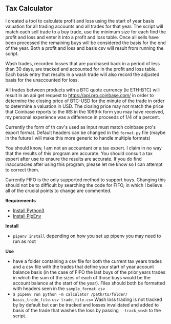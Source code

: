 ## Tax Calculator

I created a tool to calculate profit and loss using the start of year basis valuation for all trading accounts and all trades for that year. The script will match each sell trade to a buy trade, use the minimum size for each find the profit and loss and enter it into a profit and loss table. Once all sells have been processed the remaining buys will be considered the basis for the end of the year. Both a profit and loss and basis csv will result from running the script.
    
Wash trades, recorded losses that are purchased back in a period of less than 30 days, are tracked and accounted for in the profit and loss table. Each basis entry that results in a wash trade will also record the adjusted basis for the unaccounted for loss.

All trades between products with a BTC quote currency (ie ETH-BTC) will result in an api get request to https://api.pro.coinbase.com/ in order to determine the closing price of BTC-USD for the minute of the trade in order to determine a valuation in USD. The closing price may not match the price that Coinbase reports to the IRS in the 1099-k form you may have received, my personal experience was a difference in proceeds of 1/4 of a percent.

Currently the form of th csv's used as input must match coinbase pro's export format. Default headers can be changed in the `format.py` file (maybe in the future I will make this more generic to handle multiple formats)

You should know, I am not an accountant or a tax expert. I claim in no way that the results of this program are accurate. You should consult a tax expert after use to ensure the results are accurate. If you do find inaccuracies after using this program, please let me know so I can attempt to correct them. 

Currently FIFO is the only supported method to support buys. Changing this should not be to difficult by searching the code for FIFO, in which I believe all of the crucial points to change are commented. 

**Requirements**
* [Install Python3](http://docs.python-guide.org/en/latest/starting/install3)
* [Install PipEnv](https://docs.pipenv.org/)

**Install**
* `pipenv install` depending on how you set up pipenv you may need to run as root

**Use**
* have a folder containing a csv file for both the current tax years trades and a csv file with the trades that define your start of year account balance basis (in the case of FIFO the last buys of the prior years trades in which the sum of the sizes of each of those buys would be the account balance at the start of the year). Files should both be formatted with headers seen in the `sample_format.csv`
* `$ pipenv run python -m calculator /path/to/folder/ basis_trade_file.csv trade_file.csv`
Wash loss trading is not tracked by by default but can be tracked and losses
invalidated and added to basis of the trade that washes the loss by passing
`--track_wash` to the script.
